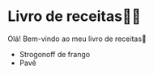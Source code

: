 # Livro de receitas:man_cook:



Olá! Bem-vindo ao meu livro de receitas:wave:

- Strogonoff de frango
- Pavê
